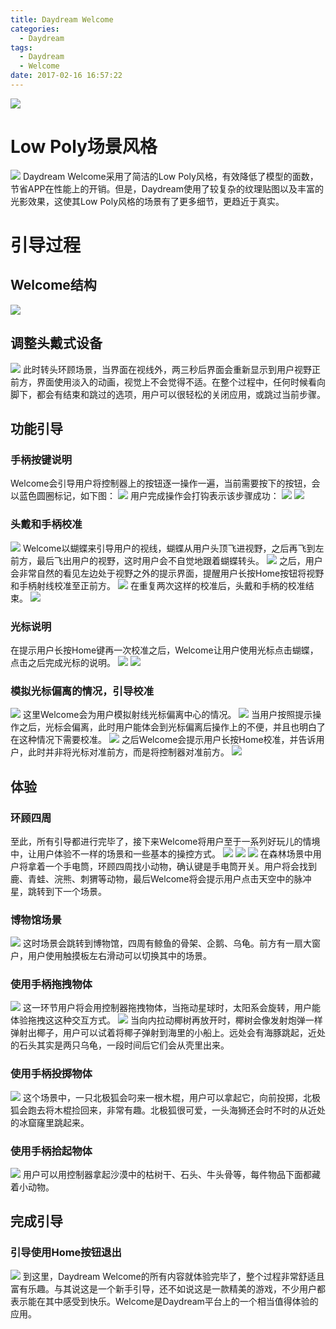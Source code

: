 ```yaml
---
title: Daydream Welcome
categories:
  - Daydream
tags:
  - Daydream
  - Welcome
date: 2017-02-16 16:57:22
---
```


![](http://cdn.tyrion.wang/Welcome_0.0_title.jpg)

<!--more-->

# Low Poly场景风格
![](http://cdn.tyrion.wang/Welcome_11.0_scene_01.jpg?imageMogr2/thumbnail/1024x)
Daydream Welcome采用了简洁的Low Poly风格，有效降低了模型的面数，节省APP在性能上的开销。但是，Daydream使用了较复杂的纹理贴图以及丰富的光影效果，这使其Low Poly风格的场景有了更多细节，更趋近于真实。

# 引导过程
## Welcome结构
![](http://cdn.tyrion.wang/Welcome_1.0_structure.png)

## 调整头戴式设备
![](http://cdn.tyrion.wang/Welcome_1.0_HMD_adjust.jpg)
此时转头环顾场景，当界面在视线外，两三秒后界面会重新显示到用户视野正前方，界面使用淡入的动画，视觉上不会觉得不适。在整个过程中，任何时候看向脚下，都会有结束和跳过的选项，用户可以很轻松的关闭应用，或跳过当前步骤。

## 功能引导
### 手柄按键说明
Welcome会引导用户将控制器上的按钮逐一操作一遍，当前需要按下的按钮，会以蓝色圆圈标记，如下图：
![](http://cdn.tyrion.wang/Welcome_2.3_button_info_1.1.jpg)
用户完成操作会打钩表示该步骤成功：
![](http://cdn.tyrion.wang/Welcome_2.3_button_info_1.jpg)
![](http://cdn.tyrion.wang/Welcome_2.3_button_info_2.jpg)

### 头戴和手柄校准
![](http://cdn.tyrion.wang/Welcome_3.0_calibrate_1.jpg)
Welcome以蝴蝶来引导用户的视线，蝴蝶从用户头顶飞进视野，之后再飞到左前方，最后飞出用户的视野，这时用户会不自觉地跟着蝴蝶转头。
![](http://cdn.tyrion.wang/Welcome_3.0_calibrate_2.jpg)
之后，用户会非常自然的看见左边处于视野之外的提示界面，提醒用户长按Home按钮将视野和手柄射线校准至正前方。
![](http://cdn.tyrion.wang/Welcome_3.0_calibrate_3.jpg)
在重复两次这样的校准后，头戴和手柄的校准结束。
![](http://cdn.tyrion.wang/Welcome_3.0_calibrate_4.jpg)

### 光标说明
在提示用户长按Home键再一次校准之后，Welcome让用户使用光标点击蝴蝶，点击之后完成光标的说明。
![](http://cdn.tyrion.wang/Welcome_4.0_cursor_1.jpg)
![](http://cdn.tyrion.wang/Welcome_4.0_cursor_2.jpg)

### 模拟光标偏离的情况，引导校准
![](http://cdn.tyrion.wang/Welcome_4.3_cursor_calibrate_1.jpg)
这里Welcome会为用户模拟射线光标偏离中心的情况。
![](http://cdn.tyrion.wang/Welcome_4.3_cursor_calibrate_2.jpg)
当用户按照提示操作之后，光标会偏离，此时用户能体会到光标偏离后操作上的不便，并且也明白了在这种情况下需要校准。
![](http://cdn.tyrion.wang/Welcome_4.3_cursor_calibrate_3.jpg)
之后Welcome会提示用户长按Home校准，并告诉用户，此时并非将光标对准前方，而是将控制器对准前方。
![](http://cdn.tyrion.wang/Welcome_4.3_cursor_calibrate_4.jpg)

## 体验
### 环顾四周
至此，所有引导都进行完毕了，接下来Welcome将用户至于一系列好玩儿的情境中，让用户体验不一样的场景和一些基本的操控方式。
![](http://cdn.tyrion.wang/Welcome_5.0_exp_look_around_1.jpg)
![](http://cdn.tyrion.wang/Welcome_5.0_exp_look_around_2.jpg)
![](http://cdn.tyrion.wang/Welcome_5.0_exp_look_around_3.jpg?imageMogr2/thumbnail/468x)
在森林场景中用户将拿着一个手电筒，环顾四周找小动物，确认键是手电筒开关。用户将会找到鹿、青蛙、浣熊、刺猬等动物，最后Welcome将会提示用户点击天空中的脉冲星，跳转到下一个场景。

### 博物馆场景
![](http://cdn.tyrion.wang/Welcome_13.0_exp_museum.jpg?imageMogr2/thumbnail/468x)
这时场景会跳转到博物馆，四周有鲸鱼的骨架、企鹅、乌龟。前方有一扇大窗户，用户使用触摸板左右滑动可以切换其中的场景。

### 使用手柄拖拽物体
![](http://cdn.tyrion.wang/Welcome_13.0_exp_museum_1.jpg)
这一环节用户将会用控制器拖拽物体，当拖动星球时，太阳系会旋转，用户能体验拖拽这这种交互方式。
![](http://cdn.tyrion.wang/Welcome_13.0_exp_museum_3.jpg)
当向内拉动椰树再放开时，椰树会像发射炮弹一样弹射出椰子，用户可以试着将椰子弹射到海里的小船上。远处会有海豚跳起，近处的石头其实是两只乌龟，一段时间后它们会从壳里出来。
### 使用手柄投掷物体
![](http://cdn.tyrion.wang/Welcome_13.0_exp_museum_2.jpg)
这个场景中，一只北极狐会叼来一根木棍，用户可以拿起它，向前投掷，北极狐会跑去将木棍捡回来，非常有趣。北极狐很可爱，一头海狮还会时不时的从近处的冰窟窿里跳起来。
### 使用手柄拾起物体
![](http://cdn.tyrion.wang/Welcome_13.0_exp_museum_4.jpg)
用户可以用控制器拿起沙漠中的枯树干、石头、牛头骨等，每件物品下面都藏着小动物。

## 完成引导
### 引导使用Home按钮退出
![](http://cdn.tyrion.wang/Welcome_14.0_press_home_finish.jpg)
到这里，Daydream Welcome的所有内容就体验完毕了，整个过程非常舒适且富有乐趣。与其说这是一个新手引导，还不如说这是一款精美的游戏，不少用户都表示能在其中感受到快乐。Welcome是Daydream平台上的一个相当值得体验的应用。

